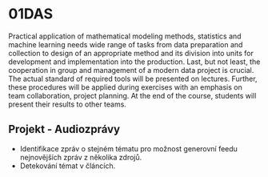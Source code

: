 # 01DAS
Practical application of mathematical modeling methods, statistics and machine learning needs wide range of tasks from data preparation and collection to design of an appropriate method and its division into units for development and implementation into the production. Last, but not least, the cooperation in group and management of a modern data project is crucial. The actual standard of required tools will be presented on lectures. Further, these procedures will be applied during exercises with an emphasis on team collaboration, project planning. At the end of the course, students will present their results to other teams.

## Projekt - Audiozprávy
* Identifikace zpráv o stejném tématu pro možnost generovní feedu nejnovějších zpráv z několika zdrojů.
* Detekování témat v článcích.
